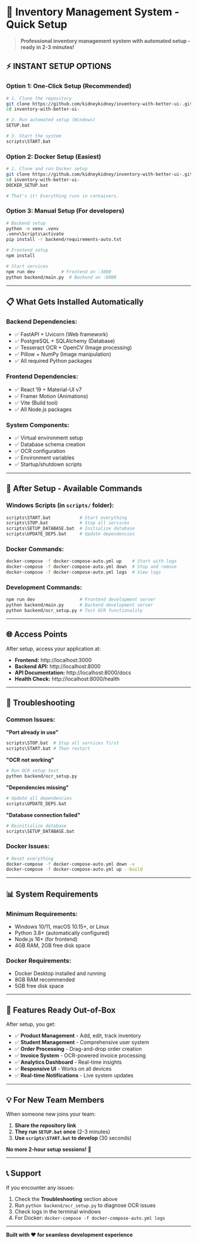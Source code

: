 # 🚀 Inventory Management System - Quick Setup

> **Professional inventory management system with automated setup - ready in 2-3 minutes!**

## ⚡ **INSTANT SETUP OPTIONS**

### **Option 1: One-Click Setup (Recommended)**
```bash
# 1. Clone the repository
git clone https://github.com/kidneykidney/inventory-with-better-ui-.git
cd inventory-with-better-ui-

# 2. Run automated setup (Windows)
SETUP.bat

# 3. Start the system
scripts\START.bat
```

### **Option 2: Docker Setup (Easiest)**
```bash
# 1. Clone and run Docker setup
git clone https://github.com/kidneykidney/inventory-with-better-ui-.git
cd inventory-with-better-ui-
DOCKER_SETUP.bat

# That's it! Everything runs in containers.
```

### **Option 3: Manual Setup (For developers)**
```bash
# Backend setup
python -m venv .venv
.venv\Scripts\activate
pip install -r backend/requirements-auto.txt

# Frontend setup  
npm install

# Start services
npm run dev          # Frontend on :3000
python backend/main.py  # Backend on :8000
```

---

## 📋 **What Gets Installed Automatically**

### **Backend Dependencies:**
- ✅ FastAPI + Uvicorn (Web framework)
- ✅ PostgreSQL + SQLAlchemy (Database)
- ✅ Tesseract OCR + OpenCV (Image processing)
- ✅ Pillow + NumPy (Image manipulation)
- ✅ All required Python packages

### **Frontend Dependencies:**
- ✅ React 19 + Material-UI v7
- ✅ Framer Motion (Animations)
- ✅ Vite (Build tool)
- ✅ All Node.js packages

### **System Components:**
- ✅ Virtual environment setup
- ✅ Database schema creation
- ✅ OCR configuration
- ✅ Environment variables
- ✅ Startup/shutdown scripts

---

## 🎯 **After Setup - Available Commands**

### **Windows Scripts (in `scripts/` folder):**
```bash
scripts\START.bat           # Start everything
scripts\STOP.bat            # Stop all services
scripts\SETUP_DATABASE.bat  # Initialize database
scripts\UPDATE_DEPS.bat     # Update dependencies
```

### **Docker Commands:**
```bash
docker-compose -f docker-compose-auto.yml up    # Start with logs
docker-compose -f docker-compose-auto.yml down  # Stop and remove
docker-compose -f docker-compose-auto.yml logs  # View logs
```

### **Development Commands:**
```bash
npm run dev                 # Frontend development server
python backend/main.py      # Backend development server
python backend/ocr_setup.py # Test OCR functionality
```

---

## 🌐 **Access Points**

After setup, access your application at:

- **Frontend:** http://localhost:3000
- **Backend API:** http://localhost:8000  
- **API Documentation:** http://localhost:8000/docs
- **Health Check:** http://localhost:8000/health

---

## 🔧 **Troubleshooting**

### **Common Issues:**

**"Port already in use"**
```bash
scripts\STOP.bat  # Stop all services first
scripts\START.bat # Then restart
```

**"OCR not working"**
```bash
# Run OCR setup test
python backend/ocr_setup.py
```

**"Dependencies missing"**
```bash
# Update all dependencies
scripts\UPDATE_DEPS.bat
```

**"Database connection failed"**
```bash
# Reinitialize database
scripts\SETUP_DATABASE.bat
```

### **Docker Issues:**
```bash
# Reset everything
docker-compose -f docker-compose-auto.yml down -v
docker-compose -f docker-compose-auto.yml up --build
```

---

## 📊 **System Requirements**

### **Minimum Requirements:**
- Windows 10/11, macOS 10.15+, or Linux
- Python 3.8+ (automatically configured)
- Node.js 16+ (for frontend)
- 4GB RAM, 2GB free disk space

### **Docker Requirements:**
- Docker Desktop installed and running
- 8GB RAM recommended
- 5GB free disk space

---

## 🚀 **Features Ready Out-of-Box**

After setup, you get:

- ✅ **Product Management** - Add, edit, track inventory
- ✅ **Student Management** - Comprehensive user system  
- ✅ **Order Processing** - Drag-and-drop order creation
- ✅ **Invoice System** - OCR-powered invoice processing
- ✅ **Analytics Dashboard** - Real-time insights
- ✅ **Responsive UI** - Works on all devices
- ✅ **Real-time Notifications** - Live system updates

---

## 💡 **For New Team Members**

When someone new joins your team:

1. **Share the repository link**
2. **They run `SETUP.bat` once** (2-3 minutes)  
3. **Use `scripts\START.bat` to develop** (30 seconds)

**No more 2-hour setup sessions!** 🎉

---

## 📞 **Support**

If you encounter any issues:

1. Check the **Troubleshooting** section above
2. Run `python backend/ocr_setup.py` to diagnose OCR issues
3. Check logs in the terminal windows
4. For Docker: `docker-compose -f docker-compose-auto.yml logs`

---

**Built with ❤️ for seamless development experience**
